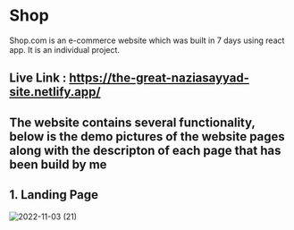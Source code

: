 # Shop 

 Shop.com is an e-commerce website which was  built in 7 days using react app. It is an individual project.

## Live Link : https://the-great-naziasayyad-site.netlify.app/

## The website contains several functionality, below is the demo pictures of the website pages along with the descripton of each page that has been build by me

## 1. Landing Page 
![2022-11-03 (21)](https://user-images.githubusercontent.com/105919527/199786119-a7ef38fb-366e-4ed4-bfe4-8c1ba105343d.png)
